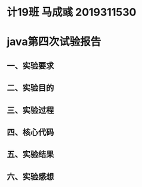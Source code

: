 # 计19班 马成彧 2019311530<br/>
# java第四次试验报告<br/>
## 一、实验要求<br/>
## 二、实验目的<br/>
## 三、实验过程<br/>
## 四、核心代码<br/>
## 五、实验结果<br/>
## 六、实验感想<br/>
